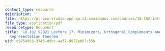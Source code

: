 ```yaml
---
content_type: resource
description: ''
file: https://ol-ocw-studio-app-qa.s3.amazonaws.com/courses/18-102-introduction-to-functional-analysis-spring-2021/c97549663746d6bc4a379077e067c55b_MIT18_102s21_lec17.pdf
file_type: application/pdf
resourcetype: Document
title: '18.102 S2021 Lecture 17. Minimizers, Orthogonal Complements and the Riesz
  Representation Theorem '
uid: c9754966-3746-d6bc-4a37-9077e067c55b
---
```

